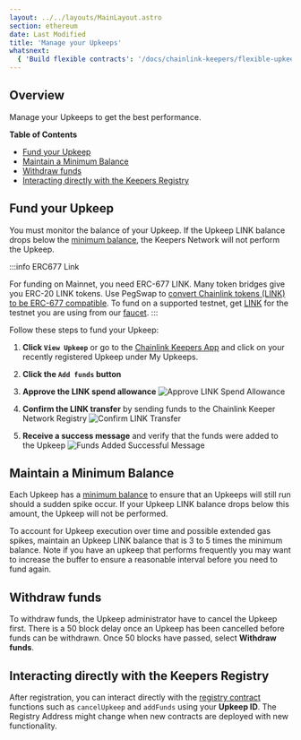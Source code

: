 ```yaml
---
layout: ../../layouts/MainLayout.astro
section: ethereum
date: Last Modified
title: 'Manage your Upkeeps'
whatsnext:
  { 'Build flexible contracts': '/docs/chainlink-keepers/flexible-upkeeps/', 'FAQ': '/docs/chainlink-keepers/faqs/' }
---
```


## Overview

Manage your Upkeeps to get the best performance.

**Table of Contents**

- [Fund your Upkeep](#fund-your-upkeep)
- [Maintain a Minimum Balance](#maintain-a-minimum-balance)
- [Withdraw funds](#withdraw-funds)
- [Interacting directly with the Keepers Registry](#interacting-directly-with-the-keepers-registry)

## Fund your Upkeep

You must monitor the balance of your Upkeep. If the Upkeep LINK balance drops below the [minimum balance](../keeper-economics/#minimum-balance), the Keepers Network will not perform the Upkeep.

:::info ERC677 Link

 For funding on Mainnet, you need ERC-677 LINK. Many token bridges give you ERC-20 LINK tokens. Use PegSwap to [convert Chainlink tokens (LINK) to be ERC-677 compatible](https://pegswap.chain.link/). To fund on a supported testnet, get [LINK](../../link-token-contracts/) for the testnet you are using from our [faucet](https://faucets.chain.link/).
:::

Follow these steps to fund your Upkeep:

1. **Click `View Upkeep`** or go to the [Chainlink Keepers App](https://keepers.chain.link) and click on your recently registered Upkeep under My Upkeeps.

1. **Click the `Add funds` button**

1. **Approve the LINK spend allowance**
   ![Approve LINK Spend Allowance](/images/contract-devs/keeper/keeper-approve-allowance.png)

1. **Confirm the LINK transfer** by sending funds to the Chainlink Keeper Network Registry
   ![Confirm LINK Transfer](/images/contract-devs/keeper/keeper-confirm-transfer.png)

1. **Receive a success message** and verify that the funds were added to the Upkeep
   ![Funds Added Successful Message](/images/contract-devs/keeper/keeper-add-funds.png)

## Maintain a Minimum Balance

Each Upkeep has a [minimum balance](../keeper-economics/#minimum-balance) to ensure that an Upkeeps will still run should a sudden spike occur. If your Upkeep LINK balance drops below this amount, the Upkeep will not be performed.

To account for Upkeep execution over time and possible extended gas spikes, maintain an Upkeep LINK balance that is 3 to 5 times the minimum balance. Note if you have an upkeep that performs frequently you may want to increase the buffer to ensure a reasonable interval before you need to fund again.

## Withdraw funds

To withdraw funds, the Upkeep administrator have to cancel the Upkeep first. There is a 50 block delay once an Upkeep has been cancelled before funds can be withdrawn. Once 50 blocks have passed, select **Withdraw funds**.

## Interacting directly with the Keepers Registry

After registration, you can interact directly with the [registry contract](https://etherscan.io/address/0x7b3EC232b08BD7b4b3305BE0C044D907B2DF960B#code) functions such as `cancelUpkeep` and `addFunds` using your **Upkeep ID**. The Registry Address might change when new contracts are deployed with new functionality.

